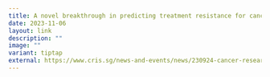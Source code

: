```yaml
---
title: A novel breakthrough in predicting treatment resistance for cancer patients
date: 2023-11-06
layout: link
description: ""
image: ""
variant: tiptap
external: https://www.cris.sg/news-and-events/news/230924-cancer-research-michal-hoppe/
---
```

